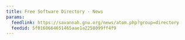 ```yaml
---
title: Free Software Directory - News
params:
  feedlink: https://savannah.gnu.org/news/atom.php?group=directory
  feedid: 5f0168664651465aae1a2258099ff4f9
---
```

